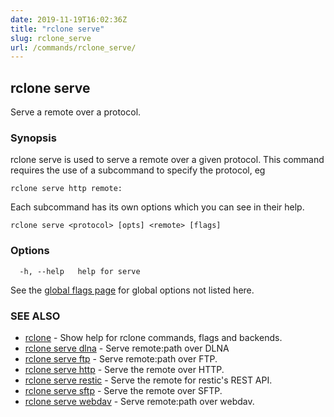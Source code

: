 ```yaml
---
date: 2019-11-19T16:02:36Z
title: "rclone serve"
slug: rclone_serve
url: /commands/rclone_serve/
---
```

## rclone serve

Serve a remote over a protocol.

### Synopsis

rclone serve is used to serve a remote over a given protocol. This
command requires the use of a subcommand to specify the protocol, eg

    rclone serve http remote:

Each subcommand has its own options which you can see in their help.


```
rclone serve <protocol> [opts] <remote> [flags]
```

### Options

```
  -h, --help   help for serve
```

See the [global flags page](/flags/) for global options not listed here.

### SEE ALSO

* [rclone](/commands/rclone/)	 - Show help for rclone commands, flags and backends.
* [rclone serve dlna](/commands/rclone_serve_dlna/)	 - Serve remote:path over DLNA
* [rclone serve ftp](/commands/rclone_serve_ftp/)	 - Serve remote:path over FTP.
* [rclone serve http](/commands/rclone_serve_http/)	 - Serve the remote over HTTP.
* [rclone serve restic](/commands/rclone_serve_restic/)	 - Serve the remote for restic's REST API.
* [rclone serve sftp](/commands/rclone_serve_sftp/)	 - Serve the remote over SFTP.
* [rclone serve webdav](/commands/rclone_serve_webdav/)	 - Serve remote:path over webdav.

